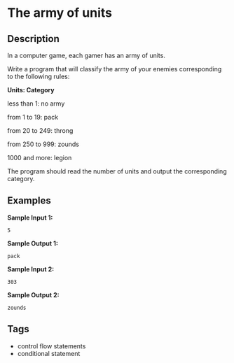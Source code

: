 #  The army of units

## Description
In a computer game, each gamer has an army of units.

Write a program that will classify the army of your enemies corresponding to the following rules:

**Units: Category**

less than 1: no army

from 1 to 19: pack

from 20 to 249: throng

from 250 to 999: zounds

1000 and more: legion

The program should read the number of units and output the corresponding category.

## Examples
**Sample Input 1:**
```console
5
```

**Sample Output 1:**
```console
pack
```

**Sample Input 2:**
```console
303
```

**Sample Output 2:**
```console
zounds
```

## Tags
- control flow statements
- conditional statement